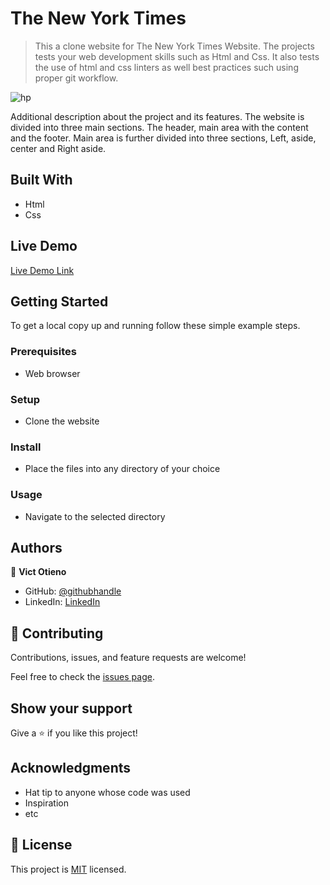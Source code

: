 # The New York Times

> This a clone website for The New York Times Website. The projects tests your web development skills such as Html and Css. It also tests the use of html and css linters as well best practices such using proper git workflow.

![hp](https://user-images.githubusercontent.com/42869046/112305963-57cb3500-8cb0-11eb-9882-af855e4d18ff.PNG)

Additional description about the project and its features.
The website is divided into three main sections. The header, main area with the content and the footer. Main area is further divided into three sections, Left, aside, center and Right aside.

## Built With

- Html
- Css

## Live Demo

[Live Demo Link](https://vikitaotiz.github.io/The-New-York-Times/)


## Getting Started

To get a local copy up and running follow these simple example steps.

### Prerequisites
- Web browser

### Setup
- Clone the website

### Install
- Place the files into any directory of your choice

### Usage
- Navigate to the selected directory


## Authors

👤 **Vict Otieno**

- GitHub: [@githubhandle](https://github.com/vikitaotiz)
- LinkedIn: [LinkedIn](https://www.linkedin.com/in/victor-otieno-22ba7773/)


## 🤝 Contributing

Contributions, issues, and feature requests are welcome!

Feel free to check the [issues page](https://github.com/vikitaotiz/The-New-York-Times/issues/3).

## Show your support

Give a ⭐️ if you like this project!

## Acknowledgments

- Hat tip to anyone whose code was used
- Inspiration
- etc

## 📝 License

This project is [MIT](https://github.com/git/git-scm.com/blob/master/MIT-LICENSE.txt) licensed.

